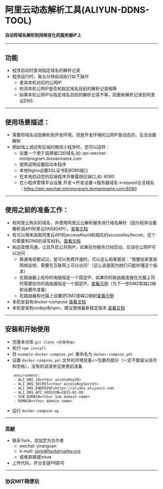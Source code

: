 # 阿里云动态解析工具(ALIYUN-DDNS-TOOL)
#### 自动将域名解析到持续变化的服务器IP上

------

## 功能
  - 程序启动时查询指定域名的解析记录
  - 程序运行时，每五分钟自动执行如下操作
    - 查询本机对应的公网IP
    - 检测本机公网IP是否和指定域名目前的解析记录相等
    - 如果本机公网IP与指定域名目前的解析记录不等，则更新解析记录到阿里云DNS

------

## 使用场景描述：
  - 需要将域名动态解析到开发环境，但是开发环境的公网IP是动态的，无法设置解析
  - 例如线上调试有后端的微信小程序时，您可以这样：
    - 设置一个用于调用接口的域名,如: api-wechat-miniprogram.domainname.com
    - 按照说明设置启动本程序
    - 本地Nginx设置SSL证书到8080端口
    - 在本地启动您的后端程序并暴露相应端口,如: 8080
    - 在小程序管理平台设置 开发->开发设置->服务器域名->request合法域名 ：https://api-wechat-miniprogram.domainname.com:8080

------

## 使用之前的准备工作：
  - 有阿里云购买的域名，并使用阿里云云解析服务进行域名解析（因为程序设置解析调API阿里云DNS的API）。[查看文档](https://help.aliyun.com/knowledge_list/121109.html?spm=a2c4g.11186623.6.570.55fa6fd8ob7hcG)
  - 有可以用来调取阿里云API的accessKeyId和相应的accessKeySecret，这个ID需要有DNS的读写权利。[查看文档](https://help.aliyun.com/document_detail/61723.html?spm=5176.11065259.1996646101.searchclickresult.5ca4158e47eh5i)
  - 和运营商沟通，让其开启公共网IP，如果在你服务已经启动，应该在公网IP可以访问
    - 联通电信都试过，是可以免费开通的，可以这么和客服说：“我要给家里装网络监控，需要在互联网上可以访问”（这么说是因为她们只能听懂这个版本）
    - 在路由器上给你的电脑指定一个固定IP，如果你的路由器连接在光猫上同时需要给你的路由器指定一个固定IP。[查看示例](https://jingyan.baidu.com/article/647f01151db5677f2148a8de.html)（为下一步DMZ和端口映射设置作准备）
    - 在路由器和光猫上设置好DMZ或端口映射[查看示例](https://jingyan.baidu.com/article/fdbd42779f7136b89e3f48e0.html)
  - 本机安装有docker-compose [查看文档](https://docs.docker.com/compose/install/)
  - 本机安装有nodejs和npm，建议使用最新稳定版本 [查看文档](https://nodejs.org/en/)

------

## 安装和开始使用
  - 克隆本仓库 `git clone <仓库地址>`
  - 执行 `npm install`
  - 将 `example-docker-compose.yml` 重命名为 `docker-compose.yml`
  - 设置 `docker-compose.yml` 文件的环境变量<>包裹的部分（一定不能留尖括号和空格），没有的话请参见使用前准备
  ```
      environment: 
      - ALI_DNS_ID=<Your accessKeyID>
      - ALI_DNS_SECRET=<Your accessKeySecret>
      - ALI_DNS_ENDPOINT=https://alidns.aliyuncs.com
      - ALI_DNS_API_VERSION=2015-01-09
      - SUB_DOMAIN=<Your Sub domain name>
      - DOMAIN=<Your domain name>
  ```
  - 运行 `docker-compose up`

------

### 贡献
  - 联系York，添加您为合作者
    - wechat: yiranguan
    - e-mail: york@hackervalley.org
    - 或者直接提Issue
  - 上传代码，开分支提PR即可

------

### 协议MIT随便玩

